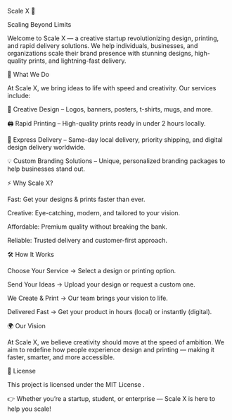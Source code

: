 Scale X 🚀

Scaling Beyond Limits

Welcome to Scale X — a creative startup revolutionizing design, printing, and rapid delivery solutions. We help individuals, businesses, and organizations scale their brand presence with stunning designs, high-quality prints, and lightning-fast delivery.

🌟 What We Do

At Scale X, we bring ideas to life with speed and creativity. Our services include:

🎨 Creative Design – Logos, banners, posters, t-shirts, mugs, and more.

🖨️ Rapid Printing – High-quality prints ready in under 2 hours locally.

🚚 Express Delivery – Same-day local delivery, priority shipping, and digital design delivery worldwide.

💡 Custom Branding Solutions – Unique, personalized branding packages to help businesses stand out.

⚡ Why Scale X?

Fast: Get your designs & prints faster than ever.

Creative: Eye-catching, modern, and tailored to your vision.

Affordable: Premium quality without breaking the bank.

Reliable: Trusted delivery and customer-first approach.

🛠️ How It Works

Choose Your Service → Select a design or printing option.

Send Your Ideas → Upload your design or request a custom one.

We Create & Print → Our team brings your vision to life.

Delivered Fast → Get your product in hours (local) or instantly (digital).

🌍 Our Vision

At Scale X, we believe creativity should move at the speed of ambition. We aim to redefine how people experience design and printing — making it faster, smarter, and more accessible.


📄 License

This project is licensed under the MIT License
.

👉 Whether you’re a startup, student, or enterprise — Scale X is here to help you scale!

